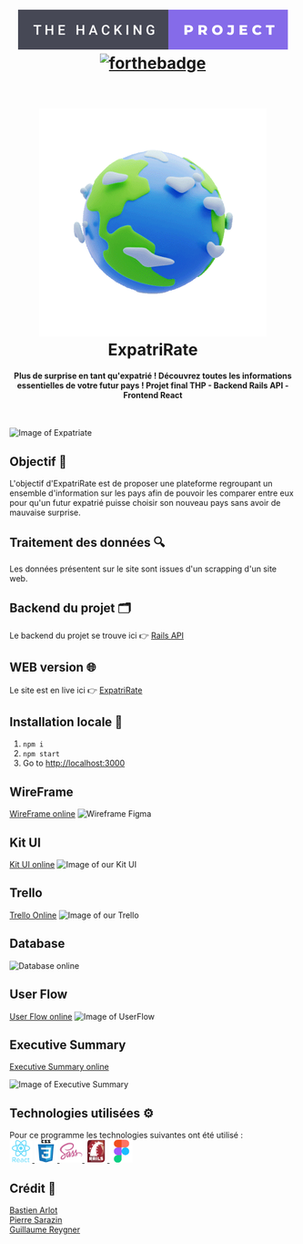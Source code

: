 
<h1 align="center">

[![THP Badge](https://raw.githubusercontent.com/Beygs/Beygs/main/assets/the-hacking-project-badge.svg)](https://www.thehackingproject.org/)
[![forthebadge](https://forthebadge.com/images/badges/built-with-love.svg)](https://forthebadge.com)

  <br>
  <a href="https://www.expatrirate.cf/"><img src="src/assets/images/logo.gif" alt="ExpatriRate" width="400"></a>
  <br>
ExpatriRate<br>
</h1>
<h4 align="center">Plus de surprise en tant qu'expatrié ! Découvrez toutes les informations essentielles de votre futur pays ! Projet final THP - Backend Rails API - Frontend React</h4>
<br>


![Image of Expatriate](https://user-images.githubusercontent.com/86610960/176898513-449ee40a-b5ff-465c-adb5-e7c54dedb730.jpg)

## Objectif 🎯

L'objectif d'ExpatriRate est de proposer une plateforme regroupant un ensemble d'information sur les pays afin de pouvoir les comparer entre eux pour qu'un futur expatrié puisse choisir son nouveau pays sans avoir de mauvaise surprise.

## Traitement des données 🔍

Les données présentent sur le site sont issues d'un scrapping d'un site web.

## Backend du projet 🗂️

Le backend du projet se trouve ici 👉 [Rails API](https://github.com/PierreSARAZIN1/Backend-ExpatriRate)

## WEB version 🌐

Le site est en live ici 👉 [ExpatriRate](https://www.expatrirate.cf/)

## Installation locale 📌

1. `npm i`
1. `npm start`
1. Go to [http://localhost:3000](http://localhost:3000)

## WireFrame

[WireFrame online](https://www.figma.com/file/1PyIzVsqXqLaNlXwaBVQP6/Expatrirate-Wireframe?node-id=0%3A1)
![Wireframe Figma](https://user-images.githubusercontent.com/86610960/176898251-a9386cd9-8cab-4e25-ac18-82eedd8f898f.jpg)

## Kit UI

[Kit UI online](https://www.figma.com/file/6vlFnTSVH3ij2y6UwV85LA/Expatrirate-Kit-ui?node-id=114%3A389)
![Image of our Kit UI](https://user-images.githubusercontent.com/86610960/176898863-1e8df562-af8d-4cf0-af97-bfbb224620ad.jpg)

## Trello

[Trello Online](https://trello.com/invite/b/91cNHVDl/56d78af0cced2936edf06928e4d08d1c/expatrirate)
![Image of our Trello](https://user-images.githubusercontent.com/86610960/176898930-73ffd870-6cd2-4561-bb23-042c0d6ddf8b.jpg)

## Database

![Database online](https://miro.com/app/board/uXjVOrso5wk=/?share_link_id=244700507329)
<!--Rajouter screenshot Database-->

## User Flow

[User Flow online](https://miro.com/app/board/uXjVOrsHUj0=/?share_link_id=238286075743)
![Image of UserFlow](https://user-images.githubusercontent.com/86610960/176899024-7c3b7dd8-453b-4eaf-9fa6-7a00e2c464e8.jpg)

## Executive Summary

[Executive Summary online](https://docs.google.com/presentation/d/10DfBVkfEFIHJvzscb8HmWblguA8KG0WW/edit?usp=sharing&ouid=104637632388846702474&rtpof=true&sd=true)

![Image of Executive Summary](https://user-images.githubusercontent.com/86610960/176899106-7c2c67af-fc85-4aac-bc1d-41ceae430662.jpg)

## Technologies utilisées ⚙️

<p align="left">Pour ce programme les technologies suivantes ont été utilisé : <br>
<a href="https://fr.reactjs.org/" target="_blank" rel="noreferrer"> <img src="https://raw.githubusercontent.com/devicons/devicon/master/icons/react/react-original-wordmark.svg" alt="react" width="40" height="40"/> </a>
<a href="https://www.w3schools.com/css/" target="_blank" rel="noreferrer"> <img src="https://raw.githubusercontent.com/devicons/devicon/master/icons/css3/css3-original-wordmark.svg" alt="css3" width="40" height="40"/> </a>
<a href="https://sass-lang.com/" target="_blank" rel="noreferrer"> <img src="https://raw.githubusercontent.com/devicons/devicon/master/icons/sass/sass-original.svg" alt="sass" width="40" height="40"/> </a>
<a href="https://rubyonrails.org/" target="_blank" rel="noreferrer"> <img src="https://raw.githubusercontent.com/devicons/devicon/master/icons/rails/rails-original-wordmark.svg" alt="rails" width="40" height="40"/> </a>
<a href="https://www.figma.com/" target="_blank" rel="noreferrer"> <img src="https://raw.githubusercontent.com/devicons/devicon/master/icons/figma/figma-original.svg" alt="figma" width="40" height="40"/> </a>


## Crédit 🔗
[Bastien Arlot](https://github.com/Bastien-Arlot)<br>
[Pierre Sarazin](https://github.com/PierreSARAZIN1)<br>
[Guillaume Reygner](https://github.com/guillaume-rygn)
